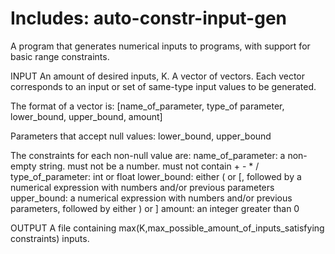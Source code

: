 # Includes: auto-constr-input-gen
A program that generates numerical inputs to programs, with support for basic range constraints.


INPUT
An amount of desired inputs, K.
A vector of vectors. Each vector corresponds to an input or set of same-type input values to be generated.

The format of a vector is:
[name_of_parameter, type_of parameter, lower_bound, upper_bound, amount]

Parameters that accept null values:
lower_bound, upper_bound

The constraints for each non-null value are:
name_of_parameter: a non-empty string. must not be a number. must not contain + - * / 
type_of_parameter: int or float
lower_bound: either ( or [, followed by a numerical expression with numbers and/or previous parameters
upper_bound: a numerical expression with numbers and/or previous parameters, followed by either ) or ]
amount: an integer greater than 0


OUTPUT
A file containing max(K,max_possible_amount_of_inputs_satisfying constraints) inputs.
